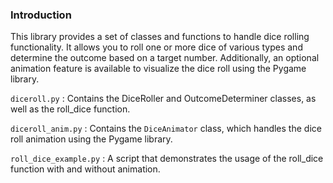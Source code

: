 ### Introduction

This library provides a set of classes and functions to handle dice rolling functionality.
It allows you to roll one or more dice of various types and determine the outcome based on a target number.
Additionally, an optional animation feature is available to visualize the dice roll using the Pygame library.


<code style="color : name_color">diceroll.py</code> : Contains the DiceRoller and OutcomeDeterminer classes, as well as the roll_dice function.

<code style="color : name_color">diceroll_anim.py</code> : Contains the <code style="color : name_color">DiceAnimator</code> class, which handles the dice roll animation using the Pygame library.

<code style="color : name_color">roll_dice_example.py</code> : A script that demonstrates the usage of the roll_dice function with and without animation.

